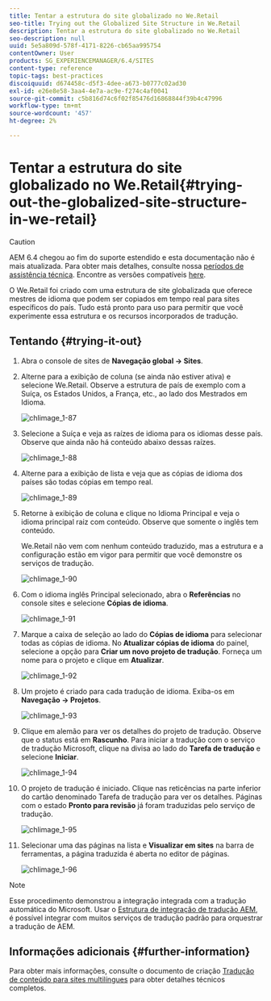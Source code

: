```yaml
---
title: Tentar a estrutura do site globalizado no We.Retail
seo-title: Trying out the Globalized Site Structure in We.Retail
description: Tentar a estrutura do site globalizado no We.Retail
seo-description: null
uuid: 5e5a809d-578f-4171-8226-cb65aa995754
contentOwner: User
products: SG_EXPERIENCEMANAGER/6.4/SITES
content-type: reference
topic-tags: best-practices
discoiquuid: d674458c-d5f3-4dee-a673-b0777c02ad30
exl-id: e26e8e58-3aa4-4e7a-ac9e-f274c4af0041
source-git-commit: c5b816d74c6f02f85476d16868844f39b4c47996
workflow-type: tm+mt
source-wordcount: '457'
ht-degree: 2%

---
```


# Tentar a estrutura do site globalizado no We.Retail{#trying-out-the-globalized-site-structure-in-we-retail}

>[!CAUTION]
>
>AEM 6.4 chegou ao fim do suporte estendido e esta documentação não é mais atualizada. Para obter mais detalhes, consulte nossa [períodos de assistência técnica](https://helpx.adobe.com/br/support/programs/eol-matrix.html). Encontre as versões compatíveis [here](https://experienceleague.adobe.com/docs/).

O We.Retail foi criado com uma estrutura de site globalizada que oferece mestres de idioma que podem ser copiados em tempo real para sites específicos do país. Tudo está pronto para uso para permitir que você experimente essa estrutura e os recursos incorporados de tradução.

## Tentando {#trying-it-out}

1. Abra o console de sites de **Navegação global -> Sites**.
1. Alterne para a exibição de coluna (se ainda não estiver ativa) e selecione We.Retail. Observe a estrutura de país de exemplo com a Suíça, os Estados Unidos, a França, etc., ao lado dos Mestrados em Idioma.

   ![chlimage_1-87](assets/chlimage_1-87.png)

1. Selecione a Suíça e veja as raízes de idioma para os idiomas desse país. Observe que ainda não há conteúdo abaixo dessas raízes.

   ![chlimage_1-88](assets/chlimage_1-88.png)

1. Alterne para a exibição de lista e veja que as cópias de idioma dos países são todas cópias em tempo real.

   ![chlimage_1-89](assets/chlimage_1-89.png)

1. Retorne à exibição de coluna e clique no Idioma Principal e veja o idioma principal raiz com conteúdo. Observe que somente o inglês tem conteúdo.

   We.Retail não vem com nenhum conteúdo traduzido, mas a estrutura e a configuração estão em vigor para permitir que você demonstre os serviços de tradução.

   ![chlimage_1-90](assets/chlimage_1-90.png)

1. Com o idioma inglês Principal selecionado, abra o **Referências** no console sites e selecione **Cópias de idioma**.

   ![chlimage_1-91](assets/chlimage_1-91.png)

1. Marque a caixa de seleção ao lado do **Cópias de idioma** para selecionar todas as cópias de idioma. No **Atualizar cópias de idioma** do painel, selecione a opção para **Criar um novo projeto de tradução**. Forneça um nome para o projeto e clique em **Atualizar**.

   ![chlimage_1-92](assets/chlimage_1-92.png)

1. Um projeto é criado para cada tradução de idioma. Exiba-os em **Navegação -> Projetos**.

   ![chlimage_1-93](assets/chlimage_1-93.png)

1. Clique em alemão para ver os detalhes do projeto de tradução. Observe que o status está em **Rascunho**. Para iniciar a tradução com o serviço de tradução Microsoft, clique na divisa ao lado do **Tarefa de tradução** e selecione **Iniciar**.

   ![chlimage_1-94](assets/chlimage_1-94.png)

1. O projeto de tradução é iniciado. Clique nas reticências na parte inferior do cartão denominado Tarefa de tradução para ver os detalhes. Páginas com o estado **Pronto para revisão** já foram traduzidas pelo serviço de tradução.

   ![chlimage_1-95](assets/chlimage_1-95.png)

1. Selecionar uma das páginas na lista e **Visualizar em sites** na barra de ferramentas, a página traduzida é aberta no editor de páginas.

   ![chlimage_1-96](assets/chlimage_1-96.png)

>[!NOTE]
>
>Esse procedimento demonstrou a integração integrada com a tradução automática do Microsoft. Usar o [Estrutura de integração de tradução AEM](/help/sites-administering/translation.md), é possível integrar com muitos serviços de tradução padrão para orquestrar a tradução de AEM.

## Informações adicionais {#further-information}

Para obter mais informações, consulte o documento de criação [Tradução de conteúdo para sites multilíngues](/help/sites-administering/translation.md) para obter detalhes técnicos completos.
